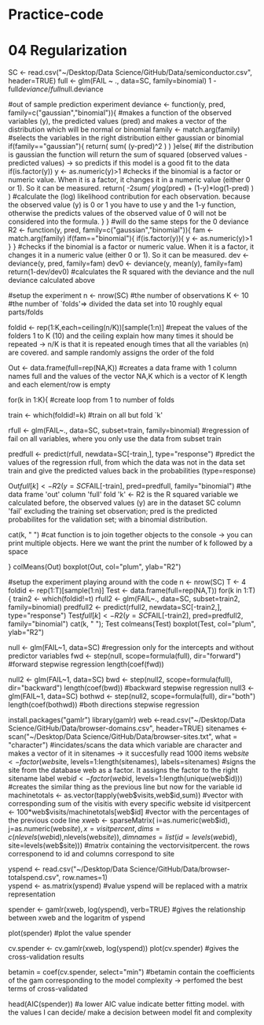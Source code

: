 # Practice-code

# 04 Regularization
SC <- read.csv("~/Desktop/Data Science/GitHub/Data/semiconductor.csv", header=TRUE)
full <- glm(FAIL ~ ., data=SC, family=binomial)
1 - full$deviance/full$null.deviance

#out of sample prediction experiment
deviance <- function(y, pred, family=c("gaussian","binomial")){
#makes a function of the observed variables (y), the predicted values (pred) and makes a vector of the distribution which will be normal or binomial
 family <- match.arg(family)
#selects the variables in the right distribution either gaussian or binomial
 if(family=="gaussian"){
 return( sum( (y-pred)^2 ) )
 }else{
#if the distribution is gaussian the function will return the sum of squared (observed values - predicted values) -> so predicts if this model is a good fit to the data
 if(is.factor(y)) y <- as.numeric(y)>1
#checks if the binomial is a factor or numeric value. When it is a factor, it changes it in a numeric value (either 0 or 1). So it can be measured.
 return( -2*sum( y*log(pred) + (1-y)*log(1-pred) ) )
#calculate the (log) likelihood contribution for each observation. because the observed value (y) is 0 or 1 you have to use y and the 1-y function, otherwise the predicts values of the observed value of 0 will not be considered into the formula. 
 }
}
#will do the same steps for the 0 deviance
R2 <- function(y, pred, family=c("gaussian","binomial")){
 fam <- match.arg(family)
 if(fam=="binomial"){
 if(is.factor(y)){ y <- as.numeric(y)>1 }
 }
#checks if the binomial is a factor or numeric value. When it is a factor, it changes it in a numeric value (either 0 or 1). So it can be measured.
 dev <- deviance(y, pred, family=fam)
 dev0 <- deviance(y, mean(y), family=fam)
 return(1-dev/dev0)
#calculates the R squared with the deviance and the null deviance calculated above

#setup the experiment
n <- nrow(SC) 
#the number of observations
K <- 10 
#the number of `folds'=> divided the data set into 10 roughly equal parts/folds

foldid <- rep(1:K,each=ceiling(n/K))[sample(1:n)]
#repeat the values of the folders 1 to K (10) and the ceiling explain how many times it should be repeated -> n/K is that it is repeated enough times that all the variables (n) are covered. and sample randomly assigns the order of the fold

Out <- data.frame(full=rep(NA,K))
#creates a data frame with 1 column names full and the values of the vector NA,K which is a vector of K length and each element/row is empty 

for(k in 1:K){ 
#create loop from 1 to number of folds

 train <- which(foldid!=k) 
#train on all but fold `k'

 rfull <- glm(FAIL~., data=SC, subset=train, family=binomial)
#regression of fail on all variables, where you only use the data from subset train
 

 predfull <- predict(rfull, newdata=SC[-train,], type="response")
#predict the values of the regression rfull, from which the data was not in the data set train and give the predicted values back in the probabilities (type=response)

 Out$full[k] <- R2(y=SC$FAIL[-train], pred=predfull, family="binomial")
#the data frame 'out' column 'full' fold 'k' <- R2 is the R squared variable we calculated before, the observed values (y) are in the dataset SC column 'fail' excluding the training set observation; pred is the predicted probabilites for the validation set; with a binomial distribution.

 cat(k, " ")
#cat function is to join together objects to the console -> you can print multiple objects. Here we want the print the number of k followed by a space 
 
}
colMeans(Out)
boxplot(Out, col="plum", ylab="R2")


#setup the experiment playing around with the code
n <- nrow(SC)
T <- 4
foldid <- rep(1:T)[sample(1:n)]
Test <- data.frame(full=rep(NA,T)) 
for(k in 1:T){ 
	train2 <- which(foldid!=t) 
	rfull2 <- glm(FAIL~., data=SC, subset=train2, family=binomial)
	predfull2 <- predict(rfull2, newdata=SC[-train2,], type="response")
	Test$full[k] <- R2(y=SC$FAIL[-train2], pred=predfull2, family="binomial")
	cat(k, " "); Test
colmeans(Test)
boxplot(Test, col="plum", ylab="R2")


null <- glm(FAIL~1, data=SC)
#regression only for the intercepts and without predictor variables
fwd <- step(null, scope=formula(full), dir="forward")
#forward stepwise regression 
length(coef(fwd))

null2 <- glm(FAIL~1, data=SC)
bwd <- step(null2, scope=formula(full), dir="backward")
length(coef(bwd))
#backward stepwise regression
null3 <- glm(FAIL~1, data=SC)
bothwd <- step(null2, scope=formula(full), dir="both")
length(coef(bothwd))
#both directions stepwise regression

install.packages("gamlr")
library(gamlr)
web <-read.csv("~/Desktop/Data Science/GitHub/Data/browser-domains.csv", header=TRUE)
sitenames <- scan("~/Desktop/Data Science/GitHub/Data/browser-sites.txt", what = "character")
#incidates/scans the data which variable are character and makes a vector of it in sitenames -> it succesfully read 1000 items
web$site <- factor(web$site, levels=1:length(sitenames), labels=sitenames)
#signs the site from the database web as a factor. It assigns the factor to the right sitename label
web$id <- factor(web$id, levels=1:length(unique(web$id)))
#creates the similar thing as the previous line but now for the variable id
machinetotals <- as.vector(tapply(web$visits,web$id,sum)) 
#vector with corresponding sum of the visitis with every specific website id
visitpercent <- 100*web$visits/machinetotals[web$id]
#vector with the percentages of the previous code line
xweb <- sparseMatrix(
	i=as.numeric(web$id), j=as.numeric(web$site), x=visitpercent,
	dims=c(nlevels(web$id),nlevels(web$site)),
	dimnames=list(id=levels(web$id), site=levels(web$site)))
#matrix containing the vectorvisitpercent. the rows corresponend to id and columns correspond to site

yspend <- read.csv("~/Desktop/Data Science/GitHub/Data/browser-totalspend.csv", row.names=1)  
yspend <- as.matrix(yspend)
#value yspend will be replaced with a matrix representation

spender <- gamlr(xweb, log(yspend), verb=TRUE)
#gives the relationship between xweb and the logaritm of yspend

plot(spender)
#plot the value spender

cv.spender <- cv.gamlr(xweb, log(yspend))
plot(cv.spender)
#gives the cross-validation results 

betamin = coef(cv.spender, select="min")
#betamin contain the coefficients of the gam corresponding to the model complexity -> perfomed the best terms of cross-validated

head(AIC(spender))
#a lower AIC value indicate better fitting model. with the values I can decide/ make a decision between model fit and complexity